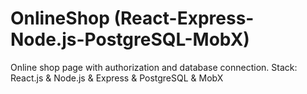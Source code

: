 # OnlineShop (React-Express-Node.js-PostgreSQL-MobX)
 Online shop page with authorization and database connection. Stack: React.js & Node.js & Express & PostgreSQL & MobX
